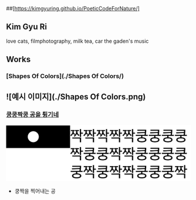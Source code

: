 ##[https://kimgyuring.github.io/PoeticCodeForNature/]

## Kim Gyu Ri
love cats, filmphotography, milk tea, car the gaden's music

## Works
### [Shapes Of Colors](./Shapes Of Colors/)
![예시 이미지](./Shapes Of Colors.png)
----
### [쿵쿵짝쿵 공을 튕기네](./ex01/)
 ![쿵쿵짝쿵](./kungzzak.png)
  * 쿵짝을 찍어내는 공
